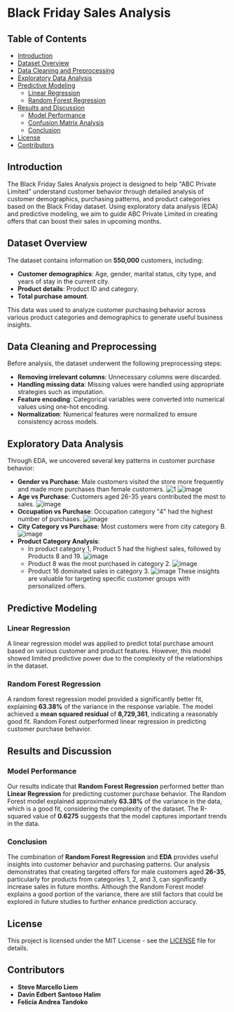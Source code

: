 # Black Friday Sales Analysis

## Table of Contents
- [Introduction](#introduction)
- [Dataset Overview](#dataset-overview)
- [Data Cleaning and Preprocessing](#data-cleaning-and-preprocessing)
- [Exploratory Data Analysis](#exploratory-data-analysis)
- [Predictive Modeling](#predictive-modeling)
  - [Linear Regression](#linear-regression)
  - [Random Forest Regression](#random-forest-regression)
- [Results and Discussion](#results-and-discussion)
  - [Model Performance](#model-performance)
  - [Confusion Matrix Analysis](#confusion-matrix-analysis)
  - [Conclusion](#conclusion)
- [License](#license)
- [Contributors](#contributors)

## Introduction
The Black Friday Sales Analysis project is designed to help "ABC Private Limited" understand customer behavior through detailed analysis of customer demographics, purchasing patterns, and product categories based on the Black Friday dataset. Using exploratory data analysis (EDA) and predictive modeling, we aim to guide ABC Private Limited in creating offers that can boost their sales in upcoming months.

## Dataset Overview
The dataset contains information on **550,000** customers, including:
- **Customer demographics**: Age, gender, marital status, city type, and years of stay in the current city.
- **Product details**: Product ID and category.
- **Total purchase amount**.

This data was used to analyze customer purchasing behavior across various product categories and demographics to generate useful business insights.

## Data Cleaning and Preprocessing
Before analysis, the dataset underwent the following preprocessing steps:
- **Removing irrelevant columns**: Unnecessary columns were discarded.
- **Handling missing data**: Missing values were handled using appropriate strategies such as imputation.
- **Feature encoding**: Categorical variables were converted into numerical values using one-hot encoding.
- **Normalization**: Numerical features were normalized to ensure consistency across models.

## Exploratory Data Analysis
Through EDA, we uncovered several key patterns in customer purchase behavior:
- **Gender vs Purchase**: Male customers visited the store more frequently and made more purchases than female customers.
![1](https://github.com/user-attachments/assets/1ec28a4c-aa56-41ce-8bc2-6b129e3e40ed)
![image](https://github.com/user-attachments/assets/60462f2b-f0ec-4763-b5d1-6a24e725eeb6)
- **Age vs Purchase**: Customers aged 26-35 years contributed the most to sales.
![image](https://github.com/user-attachments/assets/e5ddd732-7e03-43b8-914c-7b8a1e3ac70c)
- **Occupation vs Purchase**: Occupation category "4" had the highest number of purchases.
![image](https://github.com/user-attachments/assets/2ca3e1c0-face-4eb4-b3a6-b51907ceac37)
- **City Category vs Purchase**: Most customers were from city category B.
![image](https://github.com/user-attachments/assets/a97ba5a5-89ca-4963-804a-f6f5ea9f1dde)
- **Product Category Analysis**:
  - In product category 1, Product 5 had the highest sales, followed by Products 8 and 19.
  ![image](https://github.com/user-attachments/assets/5b73266c-f392-438f-a6a4-a0d9cba23f3d)
  - Product 8 was the most purchased in category 2.
  ![image](https://github.com/user-attachments/assets/79c12e16-aec5-4921-9b17-bdd5d970dae0)
  - Product 16 dominated sales in category 3.
  ![image](https://github.com/user-attachments/assets/4451b5f9-8fc6-46f4-848a-9f001ab3399b)
These insights are valuable for targeting specific customer groups with personalized offers.

## Predictive Modeling

### Linear Regression
A linear regression model was applied to predict total purchase amount based on various customer and product features. However, this model showed limited predictive power due to the complexity of the relationships in the dataset.

### Random Forest Regression
A random forest regression model provided a significantly better fit, explaining **63.38%** of the variance in the response variable. The model achieved a **mean squared residual** of **8,729,361**, indicating a reasonably good fit. Random Forest outperformed linear regression in predicting customer purchase behavior.

## Results and Discussion

### Model Performance
Our results indicate that **Random Forest Regression** performed better than **Linear Regression** for predicting customer purchase behavior. The Random Forest model explained approximately **63.38%** of the variance in the data, which is a good fit, considering the complexity of the dataset. The R-squared value of **0.6275** suggests that the model captures important trends in the data.

### Conclusion
The combination of **Random Forest Regression** and **EDA** provides useful insights into customer behavior and purchasing patterns. Our analysis demonstrates that creating targeted offers for male customers aged **26-35**, particularly for products from categories 1, 2, and 3, can significantly increase sales in future months. Although the Random Forest model explains a good portion of the variance, there are still factors that could be explored in future studies to further enhance prediction accuracy.

## License
This project is licensed under the MIT License - see the [LICENSE](LICENSE) file for details.

## Contributors
- **Steve Marcello Liem**
- **Davin Edbert Santoso Halim**
- **Felicia Andrea Tandoko**
